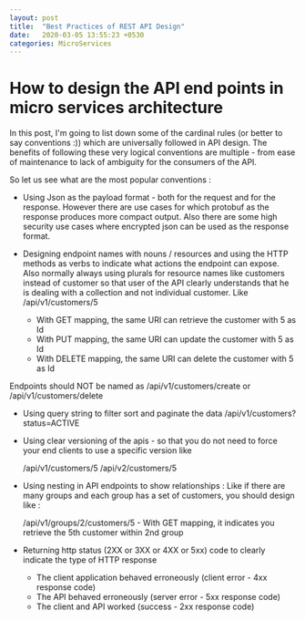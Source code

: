 ```yaml
---
layout: post
title:  "Best Practices of REST API Design"
date:   2020-03-05 13:55:23 +0530
categories: MicroServices
---
```


# How to design the API end points in micro services architecture

In this post, I'm going to list down some of the cardinal rules (or better to say conventions :)) which are universally followed in API design. The benefits of following these very logical conventions are multiple - from ease of maintenance to lack of ambiguity for the consumers of the API.

So let us see what are the most popular conventions :

* Using Json as the payload format - both for the request and for the response. However there are use cases for which protobuf as the response produces more compact output. Also there are some high security use cases where encrypted json can be used as the response format.

* Designing endpoint names with nouns / resources and using the HTTP methods as verbs to indicate what actions the endpoint can expose.
Also normally always using plurals for resource names like customers instead of customer so that user of the API clearly understands that he is dealing with a collection and not individual customer.
    Like     
    /api/v1/customers/5
     - With GET mapping, the same URI can retrieve the customer with 5 as Id
     - With PUT mapping, the same URI can update the customer with 5 as Id
     - With DELETE mapping, the same URI can delete the customer with 5 as Id

 Endpoints should NOT be named as /api/v1/customers/create or /api/v1/customers/delete
			
* Using query string to filter sort and paginate the data
 	/api/v1/customers?status=ACTIVE
 
* Using clear versioning of the apis - so that you do not need to force your end clients to use a specific version like 

    /api/v1/customers/5
    /api/v2/customers/5
    
*  Using nesting in API endpoints to show relationships : Like if there are many groups and each group has a set of customers, you should design like :

	/api/v1/groups/2/customers/5  - With GET mapping, it indicates you retrieve the 5th customer within 2nd group

*  Returning http status (2XX or 3XX or 4XX or 5xx) code to clearly indicate the type of HTTP response

    - The client application behaved erroneously (client error - 4xx response code)
    - The API behaved erroneously (server error - 5xx response code)
    - The client and API worked (success - 2xx response code)     
